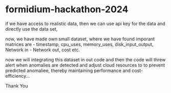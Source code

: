 ﻿# formidium-hackathon-2024

if we have access to realistic data, then we can use api key for the data and directly use the data set,

now, we have made own small dataset,
where we have found imporant matrices are - timestamp, cpu_uses, memory_uses, disk_input_output, Network in - Network out, cost etc.

now we will integrating this dataset in out code and then the code will threw alert when anomalies are detected and adjust cloud resources to to prevent predicted anomaliee, thereby maintaining performance and cost-efficiency...

Thank You
